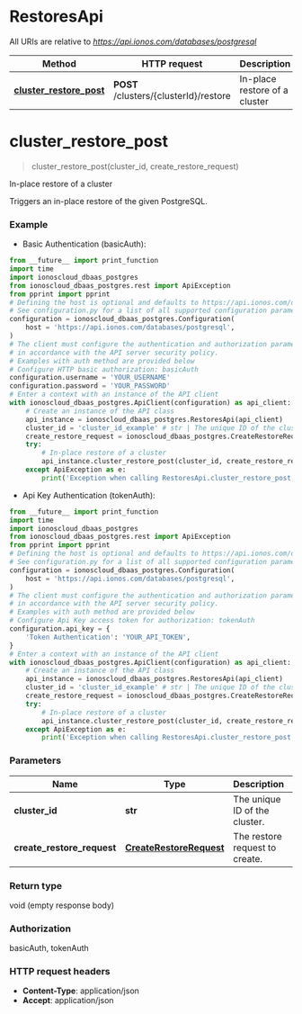 # RestoresApi

All URIs are relative to *https://api.ionos.com/databases/postgresql*

| Method | HTTP request | Description |
| ------------- | ------------- | ------------- |
| [**cluster_restore_post**](RestoresApi.md#cluster_restore_post) | **POST** /clusters/{clusterId}/restore | In-place restore of a cluster |


# **cluster_restore_post**
> cluster_restore_post(cluster_id, create_restore_request)

In-place restore of a cluster

Triggers an in-place restore of the given PostgreSQL.

### Example

* Basic Authentication (basicAuth):
```python
from __future__ import print_function
import time
import ionoscloud_dbaas_postgres
from ionoscloud_dbaas_postgres.rest import ApiException
from pprint import pprint
# Defining the host is optional and defaults to https://api.ionos.com/databases/postgresql
# See configuration.py for a list of all supported configuration parameters.
configuration = ionoscloud_dbaas_postgres.Configuration(
    host = 'https://api.ionos.com/databases/postgresql',
)
# The client must configure the authentication and authorization parameters
# in accordance with the API server security policy.
# Examples with auth method are provided below
# Configure HTTP basic authorization: basicAuth
configuration.username = 'YOUR_USERNAME'
configuration.password = 'YOUR_PASSWORD'
# Enter a context with an instance of the API client
with ionoscloud_dbaas_postgres.ApiClient(configuration) as api_client:
    # Create an instance of the API class
    api_instance = ionoscloud_dbaas_postgres.RestoresApi(api_client)
    cluster_id = 'cluster_id_example' # str | The unique ID of the cluster.
    create_restore_request = ionoscloud_dbaas_postgres.CreateRestoreRequest() # CreateRestoreRequest | The restore request to create.
    try:
        # In-place restore of a cluster
        api_instance.cluster_restore_post(cluster_id, create_restore_request)
    except ApiException as e:
        print('Exception when calling RestoresApi.cluster_restore_post: %s\n' % e)
```

* Api Key Authentication (tokenAuth):
```python
from __future__ import print_function
import time
import ionoscloud_dbaas_postgres
from ionoscloud_dbaas_postgres.rest import ApiException
from pprint import pprint
# Defining the host is optional and defaults to https://api.ionos.com/databases/postgresql
# See configuration.py for a list of all supported configuration parameters.
configuration = ionoscloud_dbaas_postgres.Configuration(
    host = 'https://api.ionos.com/databases/postgresql',
)
# The client must configure the authentication and authorization parameters
# in accordance with the API server security policy.
# Examples with auth method are provided below
# Configure Api Key access token for authorization: tokenAuth
configuration.api_key = {
    'Token Authentication': 'YOUR_API_TOKEN',
}
# Enter a context with an instance of the API client
with ionoscloud_dbaas_postgres.ApiClient(configuration) as api_client:
    # Create an instance of the API class
    api_instance = ionoscloud_dbaas_postgres.RestoresApi(api_client)
    cluster_id = 'cluster_id_example' # str | The unique ID of the cluster.
    create_restore_request = ionoscloud_dbaas_postgres.CreateRestoreRequest() # CreateRestoreRequest | The restore request to create.
    try:
        # In-place restore of a cluster
        api_instance.cluster_restore_post(cluster_id, create_restore_request)
    except ApiException as e:
        print('Exception when calling RestoresApi.cluster_restore_post: %s\n' % e)
```

### Parameters

| Name | Type | Description  | Notes |
| ------------- | ------------- | ------------- | ------------- |
| **cluster_id** | **str**| The unique ID of the cluster. |  |
| **create_restore_request** | [**CreateRestoreRequest**](CreateRestoreRequest.md)| The restore request to create. |  |

### Return type

void (empty response body)

### Authorization

basicAuth, tokenAuth

### HTTP request headers

 - **Content-Type**: application/json
 - **Accept**: application/json

